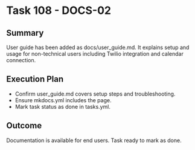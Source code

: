 # Task 108 - DOCS-02

## Summary
User guide has been added as docs/user_guide.md. It explains setup and usage for non-technical users including Twilio integration and calendar connection.

## Execution Plan
- Confirm user_guide.md covers setup steps and troubleshooting.
- Ensure mkdocs.yml includes the page.
- Mark task status as done in tasks.yml.

## Outcome
Documentation is available for end users. Task ready to mark as done.
